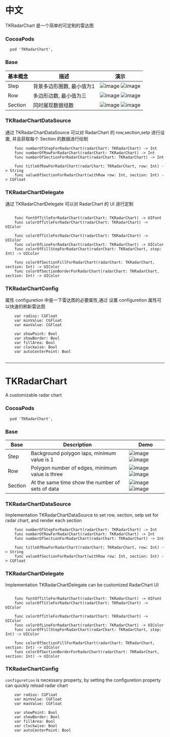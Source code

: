 # 中文

TKRadarChart 是一个简单的可定制的雷达图

### CocoaPods
```
  pod 'TKRadarChart',
```

### Base

|基本概念|描述|演示|
|---|---|---|
|Step|背景多边形圈数, 最小值为1|![image](https://github.com/TBXark/TKRadarChart/blob/master/DemoImage/origin.png?raw=true) ![image](https://github.com/TBXark/TKRadarChart/blob/master/DemoImage/step.png?raw=true)|
|Row|多边形边数, 最小值为三|![image](https://github.com/TBXark/TKRadarChart/blob/master/DemoImage/origin.png?raw=true) ![image](https://github.com/TBXark/TKRadarChart/blob/master/DemoImage/row.png?raw=true)|
|Section|同时展现数据组数|![image](https://github.com/TBXark/TKRadarChart/blob/master/DemoImage/origin.png?raw=true) ![image](https://github.com/TBXark/TKRadarChart/blob/master/DemoImage/section.png?raw=true)|


### TKRadarChartDataSource

通过 TKRadarChartDataSource 可以对 RadarChart 的 row,section,setp 进行设置, 并且获取每个 Section 的数据进行绘制

```
    func numberOfStepForRadarChart(radarChart: TKRadarChart) -> Int
    func numberOfRowForRadarChart(radarChart: TKRadarChart) -> Int
    func numberOfSectionForRadarChart(radarChart: TKRadarChart) -> Int
    
    func titleOfRowForRadarChart(radarChart: TKRadarChart, row: Int) -> String
    func valueOfSectionForRadarChart(withRow row: Int, section: Int) -> CGFloat

```
### TKRadarChartDelegate

通过 TKRadarChartDelegate 可以对 RadarChart 的 UI 进行定制

```

	func fontOfTitleForRadarChart(radarChart: TKRadarChart) -> UIFont
	func colorOfTitleForRadarChart(radarChart: TKRadarChart) -> UIColor
	
    func colorOfTitleForRadarChart(radarChart: TKRadarChart) -> UIColor
    func colorOfLineForRadarChart(radarChart: TKRadarChart) -> UIColor
    func colorOfFillStepForRadarChart(radarChart: TKRadarChart, step: Int) -> UIColor
   
    func colorOfSectionFillForRadarChart(radarChart: TKRadarChart, section: Int) -> UIColor
    func colorOfSectionBorderForRadarChart(radarChart: TKRadarChart, section: Int) -> UIColor

```

### TKRadarChartConfig 

属性 configuretion 中是一下雷达图的必要属性,通过 设置 configuretion 属性可以快速的刷新雷达图

```
    var radius: CGFloat    
    var minValue: CGFloat
    var maxValue: CGFloat
    
    var showPoint: Bool
    var showBorder: Bool
    var fillArea: Bool
    var clockwise: Bool
    var autoCenterPoint: Bool


```

----


# TKRadarChart
A customizable radar chart 

### CocoaPods
```
  pod 'TKRadarChart',
```

### Base

|Base|Description|Demo|
|---|---|---|
|Step|Background polygon laps, minimum value is 1|![image](https://github.com/TBXark/TKRadarChart/blob/master/DemoImage/origin.png?raw=true) ![image](https://github.com/TBXark/TKRadarChart/blob/master/DemoImage/step.png?raw=true)|
|Row|Polygon number of edges, minimum value is three|![image](https://github.com/TBXark/TKRadarChart/blob/master/DemoImage/origin.png?raw=true) ![image](https://github.com/TBXark/TKRadarChart/blob/master/DemoImage/row.png?raw=true)|
|Section|At the same time show the number of sets of data|![image](https://github.com/TBXark/TKRadarChart/blob/master/DemoImage/origin.png?raw=true) ![image](https://github.com/TBXark/TKRadarChart/blob/master/DemoImage/section.png?raw=true)|


### TKRadarChartDataSource

Implementation TKRadarChartDataSource to set row, section, setp set for radar chart, and render each section 

```
    func numberOfStepForRadarChart(radarChart: TKRadarChart) -> Int
    func numberOfRowForRadarChart(radarChart: TKRadarChart) -> Int
    func numberOfSectionForRadarChart(radarChart: TKRadarChart) -> Int
    
    func titleOfRowForRadarChart(radarChart: TKRadarChart, row: Int) -> String
    func valueOfSectionForRadarChart(withRow row: Int, section: Int) -> CGFloat

```
### TKRadarChartDelegate

Implementation TKRadarChartDelegate can be customized RadarChart UI 

```

	func fontOfTitleForRadarChart(radarChart: TKRadarChart) -> UIFont
	func colorOfTitleForRadarChart(radarChart: TKRadarChart) -> UIColor
	
    func colorOfTitleForRadarChart(radarChart: TKRadarChart) -> UIColor
    func colorOfLineForRadarChart(radarChart: TKRadarChart) -> UIColor
    func colorOfFillStepForRadarChart(radarChart: TKRadarChart, step: Int) -> UIColor
   
    func colorOfSectionFillForRadarChart(radarChart: TKRadarChart, section: Int) -> UIColor
    func colorOfSectionBorderForRadarChart(radarChart: TKRadarChart, section: Int) -> UIColor

```

### TKRadarChartConfig 
`configuretion` is  necessary property, by setting the configuretion property can quickly reload radar chart
```
    var radius: CGFloat    
    var minValue: CGFloat
    var maxValue: CGFloat
    
    var showPoint: Bool
    var showBorder: Bool
    var fillArea: Bool
    var clockwise: Bool
    var autoCenterPoint: Bool


```
